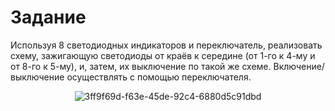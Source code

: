 # Задание

Используя 8 светодиодных индикаторов и переключатель, реализовать
схему, зажигающую светодиоды от краёв к середине (от 1-го к 4-му и от
8-го к 5-му), и, затем, их выключение по такой же схеме.
Включение/выключение осуществлять с помощью переключателя.
<p align="center">
  <img src="https://github.com/user-attachments/assets/f453057b-e1fb-4a0c-98fa-ae3416db59c9" alt="3ff9f69d-f63e-45de-92c4-6880d5c91dbd" />
</p>
